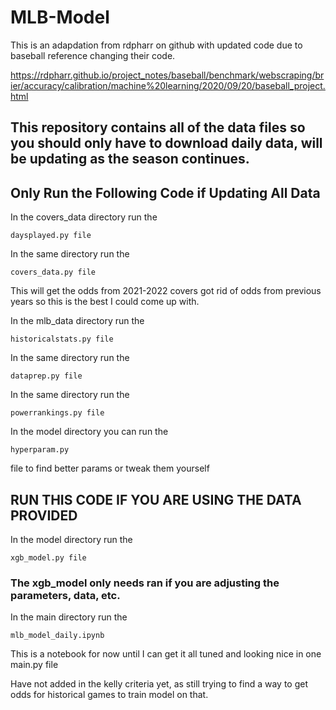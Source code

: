 # MLB-Model

This is an adapdation from rdpharr on github with updated code due to baseball reference changing their code.

https://rdpharr.github.io/project_notes/baseball/benchmark/webscraping/brier/accuracy/calibration/machine%20learning/2020/09/20/baseball_project.html

## This repository contains all of the data files so you should only have to download daily data, will be updating as the season continues.

## Only Run the Following Code if Updating All Data

In the covers_data directory run the 
```
daysplayed.py file
```
In the same directory run the 
```
covers_data.py file
```
This will get the odds from 2021-2022 
covers got rid of odds from previous years so this is the best I could come up with.

In the mlb_data directory run the 
```
historicalstats.py file
```
In the same directory run the 
```
dataprep.py file 
```
In the same directory run the 
```
powerrankings.py file
```
In the model directory you can run the 
```
hyperparam.py 
```
file to find better params or tweak them yourself


## RUN THIS CODE IF YOU ARE USING THE DATA PROVIDED

In the model directory run the 
```
xgb_model.py file 
```
### The xgb_model only needs ran if you are adjusting the parameters, data, etc.

In the main directory run the 
```
mlb_model_daily.ipynb
```
This is a notebook for now until I can get it all tuned and looking nice in one main.py file

Have not added in the kelly criteria yet, as still trying to find a way to get odds for historical games to train model on that.



